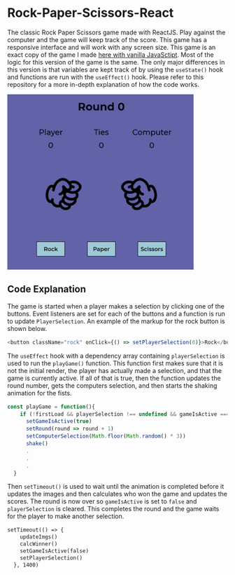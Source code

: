 # Rock-Paper-Scissors-React

The classic Rock Paper Scissors game made with ReactJS. Play against the computer and the game will keep track of the score. This game has a responsive interface and will work with any screen size. This game is an exact copy of the game I made [here with vanilla JavaSctipt](https://github.com/MichaelMcCann1/Rock-Paper-Scissors). Most of the logic for this version of the game is the same. The only major differences in this version is that variables are kept track of by using the `useState()` hook and functions are run with the `useEffect()` hook. Please refer to this repository for a more in-depth explanation of how the code works.

<img src="https://github.com/MichaelMcCann1/Rock-Paper-Scissors/blob/main/RockPaperScissorsScreenshot.png" height="400px">

## Code Explanation
The game is started when a player makes a selection by clicking one of the buttons. Event listeners are set for each of the buttons and a function is run to update `PlayerSelection`. An example of the markup for the rock button is shown below. 

``` javascript
<button className="rock" onClick={() => setPlayerSelection(0)}>Rock</button>
```

The `useEffect` hook with a dependency array containing `playerSelection` is used to run the `playGame()` function. This function first makes sure that it is not the initial render, the player has actually made a selection, and that the game is currently active. If all of that is true, then the function updates the round number, gets the computers selection, and then starts the shaking animation for the fists. 

``` javascript
const playGame = function(){
    if (!firstLoad && playerSelection !== undefined && gameIsActive === false) {
      setGameIsActive(true)
      setRound(round => round + 1)
      setComputerSelection(Math.floor(Math.random() * 3))
      shake()  
      .
      .
      .
  }
```

Then `setTimeout()` is used to wait until the animation is completed before it updates the images and then calculates who won the game and updates the scores. The round is now over so `gameIsActive` is set to `false` and `playerSelection` is cleared. This completes the round and the game waits for the player to make another selection.

``` javasctipt
setTimeout(() => {
    updateImgs()
    calcWinner()
    setGameIsActive(false)
    setPlayerSelection()
  }, 1400)
```
